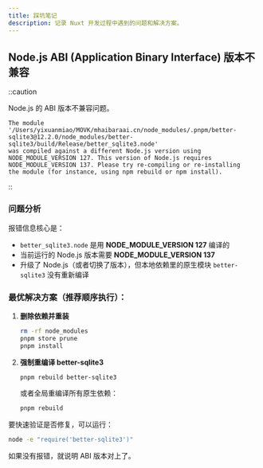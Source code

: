 ```yaml
---
title: 踩坑笔记
description: 记录 Nuxt 开发过程中遇到的问题和解决方案。
---
```


## Node.js ABI (Application Binary Interface) 版本不兼容

::caution

Node.js 的 ABI 版本不兼容问题。

```log [log]
The module '/Users/yixuanmiao/MOVK/mhaibaraai.cn/node_modules/.pnpm/better-sqlite3@12.2.0/node_modules/better-sqlite3/build/Release/better_sqlite3.node'
was compiled against a different Node.js version using
NODE_MODULE_VERSION 127. This version of Node.js requires
NODE_MODULE_VERSION 137. Please try re-compiling or re-installing
the module (for instance, using npm rebuild or npm install).
```

::

### 问题分析

报错信息核心是：

* `better_sqlite3.node` 是用 **NODE\_MODULE\_VERSION 127** 编译的
* 当前运行的 Node.js 版本需要 **NODE\_MODULE\_VERSION 137**
* 升级了 Node.js（或者切换了版本），但本地依赖里的原生模块 `better-sqlite3` 没有重新编译

### 最优解决方案（推荐顺序执行）：

1. **删除依赖并重装**

   ```sh [sh]
   rm -rf node_modules
   pnpm store prune
   pnpm install
   ```

2. **强制重编译 better-sqlite3**

   ```sh [sh]
   pnpm rebuild better-sqlite3
   ```

   或者全局重编译所有原生依赖：

   ```sh [sh]
   pnpm rebuild
   ```

要快速验证是否修复，可以运行：

```sh [sh]
node -e "require('better-sqlite3')"
```

如果没有报错，就说明 ABI 版本对上了。
